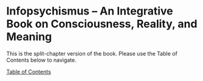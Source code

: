 # Infopsychismus – An Integrative Book on Consciousness, Reality, and Meaning

This is the split-chapter version of the book. Please use the Table of Contents below to navigate.

[Table of Contents](Infopsychismus_Book/00_Table_of_Contents.md)
